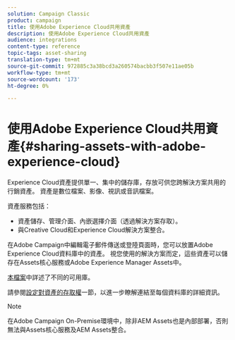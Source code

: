 ```yaml
---
solution: Campaign Classic
product: campaign
title: 使用Adobe Experience Cloud共用資產
description: 使用Adobe Experience Cloud共用資產
audience: integrations
content-type: reference
topic-tags: asset-sharing
translation-type: tm+mt
source-git-commit: 972885c3a38bcd3a260574bacbb3f507e11ae05b
workflow-type: tm+mt
source-wordcount: '173'
ht-degree: 0%

---
```



# 使用Adobe Experience Cloud共用資產{#sharing-assets-with-adobe-experience-cloud}

Experience Cloud資產提供單一、集中的儲存庫，存放可供您跨解決方案共用的行銷資產。 資產是數位檔案、影像、視訊或音訊檔案。

資產服務包括：

* 資產儲存、管理介面、內嵌選擇介面（透過解決方案存取）。
* 與Creative Cloud和Experience Cloud解決方案整合。

在Adobe Campaign中編輯電子郵件傳送或登陸頁面時，您可以放置Adobe Experience Cloud資料庫中的資產。 視您使用的解決方案而定，這些資產可以儲存在Assets核心服務或Adobe Experience Manager Assets中。

[本檔案](https://docs.adobe.com/content/help/en/core-services/interface/assets/experience-cloud-assets.html)中詳述了不同的可用庫。

請參閱[設定對資產的存取權](../../integrations/using/configuring-access-to-assets.md)一節，以進一步瞭解連結至每個資料庫的詳細資訊。

>[!NOTE]
>
>在Adobe Campaign On-Premise環境中，除非AEM Assets也是內部部署，否則無法與Assets核心服務及AEM Assets整合。

